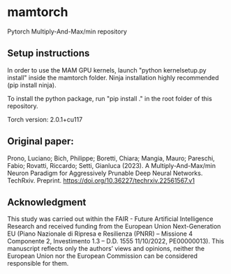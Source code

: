 # mamtorch
Pytorch Multiply-And-Max/min repository

## Setup instructions

In order to use the MAM GPU kernels, launch "python kernelsetup.py install" inside the mamtorch folder. Ninja installation highly recommended (pip install ninja).

To install the python package, run "pip install ." in the root folder of this repository.

Torch version: 2.0.1+cu117

## Original paper:
Prono, Luciano; Bich, Philippe; Boretti, Chiara; Mangia, Mauro; Pareschi, Fabio; Rovatti, Riccardo; Setti, Gianluca (2023). A Multiply-And-Max/min Neuron Paradigm for Aggressively Prunable Deep Neural Networks. TechRxiv. Preprint. https://doi.org/10.36227/techrxiv.22561567.v1

## Acknowledgment

This study was carried out within the FAIR - Future Artificial Intelligence Research and received funding from the European Union Next-Generation EU (Piano Nazionale di Ripresa e Resilienza (PNRR) – Missione 4 Componente 2, Investimento 1.3 – D.D. 1555 11/10/2022, PE00000013). This manuscript reflects only the authors’ views and opinions, neither the European Union nor the European Commission can be considered responsible for them.
